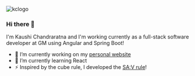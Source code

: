![kclogo](https://user-images.githubusercontent.com/18518209/176255229-e3c749a0-895c-4844-9759-331b47ada159.png)
### Hi there 👋
I'm Kaushi Chandraratna and I'm working currently as a full-stack software developer at GM using Angular and Spring Boot!

- 🔭 I’m currently working on my [personal website](https://kaushi-chandraratna.web.app)
- 🌱 I’m currently learning React
- ⚡  Inspired by the cube rule, I developed the [SA:V rule](https://kaushic.github.io/surfacearea-volume/)! 

